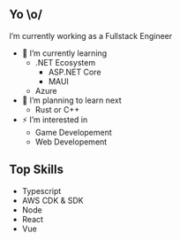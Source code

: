 ## Yo \o/
<!-- I am too bored to write a bio rn XD -->
I’m currently working as a Fullstack Engineer
- 🌱 I’m currently learning
  - .NET Ecosystem
    - ASP.NET Core
    - MAUI
  - Azure
- 🤔 I’m planning to learn next
  - Rust or C++
- ⚡ I’m interested in
  - Game Developement
  - Web Developement

  

## Top Skills
- Typescript
- AWS CDK & SDK
- Node
- React
- Vue
